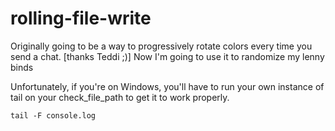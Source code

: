 # rolling-file-write
Originally going to be a way to progressively rotate colors every time you send a chat. [thanks Teddi ;)] Now I'm going to use it to randomize my lenny binds

Unfortunately, if you're on Windows, you'll have to run your own instance of tail on your check_file_path to get it to work properly. 
```
tail -F console.log
```